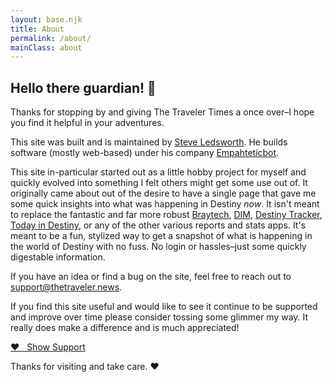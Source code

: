 ```yaml
---
layout: base.njk
title: About
permalink: /about/
mainClass: about
---
```


## Hello there guardian! 👋

Thanks for stopping by and giving The Traveler Times a once over–I hope you find it helpful in your adventures.

This site was built and is maintained by [Steve Ledsworth](https://twitter.com/sledsworth). He builds software (mostly web-based) under his company [Empahteticbot](https://twitter.com/empathetic_bot).

This site in-particular started out as a little hobby project for myself and quickly evolved into something I felt others might get some use out of. It originally came about out of the desire to have a single page that gave me some quick insights into what was happening in Destiny _now_. It isn't meant to replace the fantastic and far more robust [Braytech](bray.tech), [DIM](https://destinyitemmanager.com), [Destiny Tracker](https://destinytracker.com), [Today in Destiny](https://www.todayindestiny.com), or any of the other various reports and stats apps. It's meant to be a fun, stylized way to get a snapshot of what is happening in the world of Destiny with no fuss. No login or hassles–just some quickly digestable information.

If you have an idea or find a bug on the site, feel free to reach out to <a href="mailto:support@thetraveler.news">support@thetraveler.news</a>.

If you find this site useful and would like to see it continue to be supported and improve over time please consider tossing some glimmer my way. It really does make a difference and is much appreciated!

<a class="support-link" href="https://buy.stripe.com/4gw7vdbqwevvg927st">♥️ &nbsp;&nbsp;Show Support</a>

Thanks for visiting and take care. ❤️
